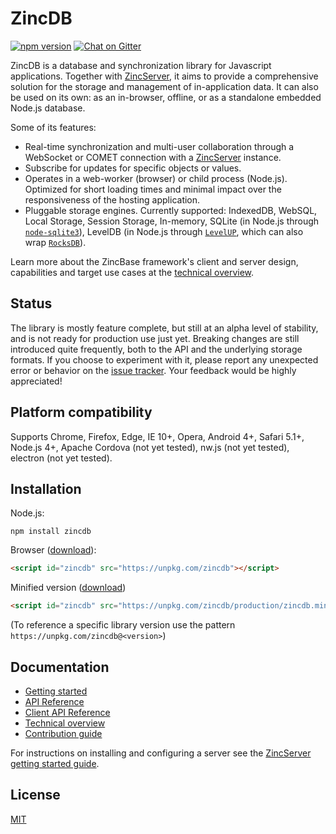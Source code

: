 # ZincDB

<!--[![Build status](https://travis-ci.org/zincbase/zincdb.svg?branch=master)](https://travis-ci.org/zincbase/zincdb)-->
[![npm version](https://badge.fury.io/js/zincdb.svg)](https://badge.fury.io/js/zincdb)
[![Chat on Gitter](https://badges.gitter.im/Join%20Chat.svg)](https://gitter.im/zincbase/Lobby?utm_source=share-link&utm_medium=link&utm_campaign=share-link)

<!--_Please note this project should mostly be seen as experimental, and is expected to remain so for the foreseeable future. Also, due to the challenge of maintaining such a large code base on my free time (~16,000 LOC client + ~6,000 LOC server including tests), I'm currently somewhat hesitant at encouraging developers to use it._-->

ZincDB is a database and synchronization library for Javascript applications. Together with [ZincServer](https://github.com/zincbase/zincserver), it aims to provide a comprehensive solution for the storage and management of in-application data. It can also be used on its own: as an in-browser, offline, or as a standalone embedded Node.js database.

Some of its features:

* Real-time synchronization and multi-user collaboration through a WebSocket or COMET connection with a [ZincServer](https://github.com/zincbase/zincserver) instance.
* Subscribe for updates for specific objects or values.
* Operates in a web-worker (browser) or child process (Node.js). Optimized for short loading times and minimal impact over the responsiveness of the hosting application.
* Pluggable storage engines. Currently supported: IndexedDB, WebSQL, Local Storage, Session Storage, In-memory, SQLite (in Node.js through [`node-sqlite3`](https://github.com/mapbox/node-sqlite3)), LevelDB (in Node.js through [`LevelUP`](https://github.com/Level/levelup), which can also wrap [`RocksDB`](https://github.com/facebook/rocksdb)).

Learn more about the ZincBase framework's client and server design, capabilities and target use cases at the [technical overview](https://github.com/zincbase/zincdb/blob/master/docs/Technical%20overview.md).

## Status

The library is mostly feature complete, but still at an alpha level of stability, and is not ready for production use just yet. Breaking changes are still introduced quite frequently, both to the API and the underlying storage formats. If you choose to experiment with it, please report any unexpected error or behavior on the [issue tracker](https://github.com/zincbase/zincdb/issues). Your feedback would be highly appreciated!

## Platform compatibility

Supports Chrome, Firefox, Edge, IE 10+, Opera, Android 4+, Safari 5.1+, Node.js 4+, Apache Cordova (not yet tested), nw.js (not yet tested), electron (not yet tested).

## Installation

Node.js:

```
npm install zincdb
```

Browser ([download](https://unpkg.com/zincdb)):

```html
<script id="zincdb" src="https://unpkg.com/zincdb"></script>
```

Minified version ([download](https://unpkg.com/zincdb/production/zincdb.min.js))
```html
<script id="zincdb" src="https://unpkg.com/zincdb/production/zincdb.min.js"></script>
```

(To reference a specific library version use the pattern `https://unpkg.com/zincdb@<version>`)

## Documentation

* [Getting started](https://github.com/zincbase/zincdb/blob/master/docs/Getting%20started.md)
* [API Reference](https://github.com/zincbase/zincdb/blob/master/docs/API%20Reference.md)
* [Client API Reference](https://github.com/zincbase/zincdb/blob/master/docs/Client%20API%20Reference.md)
* [Technical overview](https://github.com/zincbase/zincdb/blob/master/docs/Technical%20overview.md)
* [Contribution guide](https://github.com/zincbase/zincdb/blob/master/docs/Contribution%20guide.md)

For instructions on installing and configuring a server see the [ZincServer getting started guide](https://github.com/zincbase/zincserver/blob/master/docs/Getting%20started.md).

## License

[MIT](https://github.com/zincbase/zincdb/blob/master/LICENSE)
